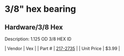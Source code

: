 # 3/8" hex bearing
## Hardware/3/8 Hex
Description: 	1.125 OD 3/8 HEX ID 

| Vendor | Vex | 
| Part # | [217-2735](http://www.vexrobotics.com/vexpro/hardware/bearings.html) | 
| Unit Price | $3.99 | 
